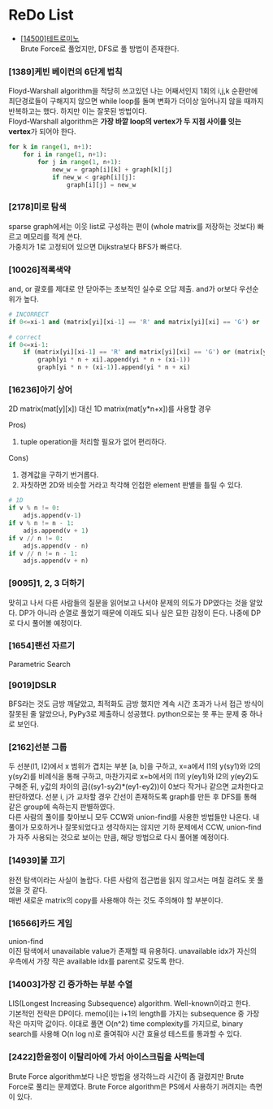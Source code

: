 # ReDo List
- [[14500]테트로미노](https://www.acmicpc.net/problem/14500)  
Brute Force로 풀었지만, DFS로 풀 방법이 존재한다.

### [1389]케빈 베이컨의 6단계 법칙
Floyd-Warshall algorithm을 적당히 쓰고있던 나는 어째서인지 1회의 i,j,k 순환만에 최단경로들이 구해지지 않으면 while loop를 돌며 변화가 더이상 일어나지 않을 때까지 반복하고는 했다. 하지만 이는 잘못된 방법이다.  
Floyd-Warshall algorithm은 **가장 바깥 loop의 vertex가 두 지점 사이를 잇는 vertex**가 되어야 한다.
```python
for k in range(1, n+1):
    for i in range(1, n+1):
        for j in range(1, n+1):
            new_w = graph[i][k] + graph[k][j]
            if new_w < graph[i][j]:
                graph[i][j] = new_w
```

### [2178]미로 탐색
sparse graph에서는 이웃 list로 구성하는 편이 (whole matrix를 저장하는 것보다) 빠르고 메모리를 적게 쓴다.  
가중치가 1로 고정되어 있으면 Dijkstra보다 BFS가 빠르다.

### [10026]적록색약
and, or 괄호를 제대로 안 닫아주는 초보적인 실수로 오답 제출. and가 or보다 우선순위가 높다.  
```python
# INCORRECT
if 0<=xi-1 and (matrix[yi][xi-1] == 'R' and matrix[yi][xi] == 'G') or (matrix[yi][xi-1] == 'G' and matrix[yi][xi] == 'R'):
    
# correct
if 0<=xi-1:
    if (matrix[yi][xi-1] == 'R' and matrix[yi][xi] == 'G') or (matrix[yi][xi-1] == 'G' and matrix[yi][xi] == 'R'):
        graph[yi * n + xi].append(yi * n + (xi-1))
        graph[yi * n + (xi-1)].append(yi * n + xi)
```

### [16236]아기 상어
2D matrix(mat[y][x]) 대신 1D matrix(mat[y*n+x])를 사용할 경우  

Pros)
1. tuple operation을 처리할 필요가 없어 편리하다.  

Cons)
1. 경계값을 구하기 번거롭다.
2. 자칫하면 2D와 비슷할 거라고 착각해 인접한 element 판별을 틀릴 수 있다.  

```python
# 1D
if v % n != 0:
    adjs.append(v-1)
if v % n != n - 1:
    adjs.append(v + 1)
if v // n != 0:
    adjs.append(v - n)
if v // n != n - 1:
    adjs.append(v + n)
```

### [9095]1, 2, 3 더하기
맞히고 나서 다른 사람들의 질문을 읽어보고 나서야 문제의 의도가 DP였다는 것을 알았다. DP가 아니라 순열로 풀었기 때문에 이래도 되나 싶은 묘한 감정이 든다. 나중에 DP로 다시 풀어볼 예정이다.  

### [1654]랜선 자르기
Parametric Search

### [9019]DSLR
BFS라는 것도 금방 깨달았고, 최적화도 금방 했지만 계속 시간 초과가 나서 접근 방식이 잘못된 줄 알았으나, PyPy3로 제출하니 성공했다. python으로는 못 푸는 문제 중 하나로 보인다.  

### [2162]선분 그룹
두 선분(l1, l2)에서 x 범위가 겹치는 부분 [a, b]을 구하고, x=a에서 l1의 y(sy1)와 l2의 y(sy2)를 비례식을 통해 구하고, 마찬가지로 x=b에서의 l1의 y(ey1)와 l2의 y(ey2)도 구해준 뒤, y값의 차이의 곱((sy1-sy2)*(ey1-ey2))이 0보다 작거나 같으면 교차한다고 판단하였다. 선분 i, j가 교차할 경우 간선이 존재하도록 graph를 만든 후 DFS를 통해 같은 group에 속하는지 판별하였다.  
다른 사람의 풀이를 찾아보니 모두 CCW와 union-find를 사용한 방법들만 나온다. 내 풀이가 모호하거나 잘못되었다고 생각하지는 않지만 기하 문제에서 CCW, union-find가 자주 사용되는 것으로 보이는 만큼, 해당 방법으로 다시 풀어볼 예정이다.  

### [14939]불 끄기
완전 탐색이라는 사실이 놀랍다. 다른 사람의 접근법을 읽지 않고서는 며칠 걸려도 못 풀었을 것 같다.  
매번 새로운 matrix의 copy를 사용해야 하는 것도 주의해야 할 부분이다.  

### [16566]카드 게임
union-find  
이진 탐색에서 unavailable value가 존재할 때 유용하다. unavailable idx가 자신의 우측에서 가장 작은 available idx를 parent로 갖도록 한다.  

### [14003]가장 긴 증가하는 부분 수열
LIS(Longest Increasing Subsequence) algorithm. Well-known이라고 한다.  
기본적인 전략은 DP이다. memo[i]는 i+1의 length를 가지는 subsequence 중 가장 작은 마지막 값이다. 이대로 풀면 O(n^2) time complexity를 가지므로, binary search를 사용해 O(n log n)로 줄여줘야 시간 효율성 테스트를 통과할 수 있다.  

### [2422]한윤정이 이탈리아에 가서 아이스크림을 사먹는데
Brute Force algorithm보다 나은 방법을 생각하느라 시간이 좀 걸렸지만 Brute Force로 풀리는 문제였다. Brute Force algorithm은 PS에서 사용하기 꺼려지는 측면이 있다.  
